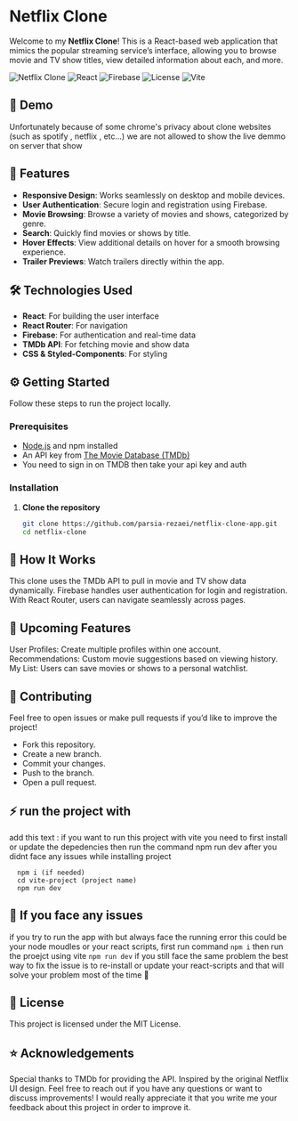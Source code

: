 # Netflix Clone

Welcome to my **Netflix Clone**! This is a React-based web application that mimics the popular streaming service’s interface, allowing you to browse movie and TV show titles, view detailed information about each, and more.

![Netflix Clone](https://img.shields.io/badge/Netflix-Clone-red?style=for-the-badge&logo=netflix)
![React](https://img.shields.io/badge/React-18.0-blue?style=for-the-badge&logo=react)
![Firebase](https://img.shields.io/badge/Backend-Firebase-orange?style=for-the-badge&logo=firebase)
![License](https://img.shields.io/badge/License-MIT-green?style=for-the-badge)
![Vite](https://img.shields.io/badge/Frontend-Vite-yellow?style=for-the-badge&logo=vite)

## 🎥 Demo
Unfortunately because of some chrome's privacy about clone websites (such as spotify , netflix , etc...) we are not allowed to show the live demmo on server that show 

## 🚀 Features
- **Responsive Design**: Works seamlessly on desktop and mobile devices.
- **User Authentication**: Secure login and registration using Firebase.
- **Movie Browsing**: Browse a variety of movies and shows, categorized by genre.
- **Search**: Quickly find movies or shows by title.
- **Hover Effects**: View additional details on hover for a smooth browsing experience.
- **Trailer Previews**: Watch trailers directly within the app.
  
## 🛠️ Technologies Used
- **React**: For building the user interface
- **React Router**: For navigation
- **Firebase**: For authentication and real-time data
- **TMDb API**: For fetching movie and show data
- **CSS & Styled-Components**: For styling

## ⚙️ Getting Started

Follow these steps to run the project locally.

### Prerequisites
- [Node.js](https://nodejs.org/) and npm installed
- An API key from [The Movie Database (TMDb)](https://www.themoviedb.org/)
- You need to sign in on TMDB then take your api key and auth
### Installation
1. **Clone the repository**
   ```bash
   git clone https://github.com/parsia-rezaei/netflix-clone-app.git
   cd netflix-clone

  ## 🎉 How It Works
This clone uses the TMDb API to pull in movie and TV show data dynamically. Firebase handles user authentication for login and registration. With React Router, users can navigate seamlessly across pages.

## 🚧 Upcoming Features
User Profiles: Create multiple profiles within one account.
Recommendations: Custom movie suggestions based on viewing history.
My List: Users can save movies or shows to a personal watchlist.

## 🤝 Contributing
Feel free to open issues or make pull requests if you’d like to improve the project!

- Fork this repository.
- Create a new branch.
- Commit your changes.
- Push to the branch.
- Open a pull request.

## ⚡ run the project with 
add this text : if you want to run this project with vite you need to first install or update the depedencies then run the command npm run dev after you didnt face any issues while installing project
```
  npm i (if needed)
  cd vite-project (project name)
  npm run dev 
```
## 🚨 If you face any issues
if you try to run the app with but always face the running error this could be your node moudles or your react scripts, first run command ``` npm i ``` then run the proejct using vite ``` npm run dev ``` if you still face the same problem the best way to fix the issue is to re-install or update your react-scripts and that will solve your problem most of the time 🙌


## 📄 License
This project is licensed under the MIT License.

## ⭐ Acknowledgements
Special thanks to TMDb for providing the API.
Inspired by the original Netflix UI design.
Feel free to reach out if you have any questions or want to discuss improvements!
I would really appreciate it that you write me your feedback about this project in order to improve it.
